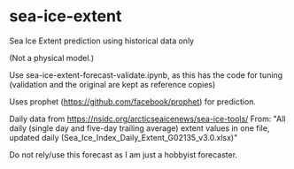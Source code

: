 # sea-ice-extent
Sea Ice Extent prediction using historical data only

(Not a physical model.)

Use sea-ice-extent-forecast-validate.ipynb, as this has the code for tuning (validation and the original are kept as reference copies)


Uses prophet (https://github.com/facebook/prophet) for prediction.


Daily data from https://nsidc.org/arcticseaicenews/sea-ice-tools/
From: "All daily (single day and five-day trailing average) extent values in one file, updated daily (Sea_Ice_Index_Daily_Extent_G02135_v3.0.xlsx)"


Do not rely/use this forecast as I am just a hobbyist forecaster.
